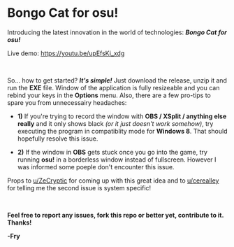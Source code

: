 # Bongo Cat for **osu!**
Introducing the latest innovation in the world of technologies: ***Bongo Cat for osu!***

Live demo: https://youtu.be/upEfsKi_xdg

</br>

So... how to get started? ***It's simple!*** Just download the release, unzip it and run the **EXE** file. Window of the application is fully resizeable and you can rebind your keys in the **Options** menu. Also, there are a few pro-tips to spare you from unnecessairy headaches:

- **1)** If you're trying to record the window with **OBS / XSplit / anything else really**  and it only shows black *(or it just doesn't work somehow)*, try executing the program in compatiblity mode for **Windows 8**. That should hopefully resolve this issue.

- **2)** If the window in **OBS** gets stuck once you go into the game, try running **osu!** in a borderless window instead of fullscreen. However I was informed some poeple don't encounter this issue.

Props to [u/ZeCryptic](https://www.reddit.com/user/ZeCryptic) for coming up with this great idea and to [u/cerealley](https://www.reddit.com/user/cerealley) for telling me the second issue is system specific!

</br>

**Feel free to report any issues, fork this repo or better yet, contribute to it. Thanks!**

**-Fry**